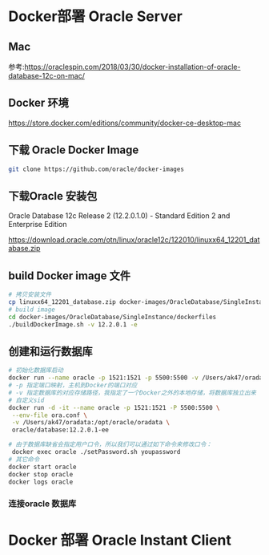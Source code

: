 <!--
 * @Author: cnak47
 * @Date: 2019-11-28 15:36:53
 * @LastEditors  : cnak47
 * @LastEditTime : 2019-12-27 17:24:21
 * @Description: 
 -->

# Docker部署 Oracle Server

## Mac

参考:https://oraclespin.com/2018/03/30/docker-installation-of-oracle-database-12c-on-mac/

## Docker 环境

<https://store.docker.com/editions/community/docker-ce-desktop-mac>

## 下载 Oracle Docker Image

```bash
git clone https://github.com/oracle/docker-images
```

## 下载Oracle 安装包

Oracle Database 12c Release 2 (12.2.0.1.0) - Standard Edition 2 and Enterprise Edition

<https://download.oracle.com/otn/linux/oracle12c/122010/linuxx64_12201_database.zip>

## build Docker image 文件

```bash
# 拷贝安装文件
cp linuxx64_12201_database.zip docker-images/OracleDatabase/SingleInstance/dockerfiles/12.2.0.1/
# build image
cd docker-images/OracleDatabase/SingleInstance/dockerfiles
./buildDockerImage.sh -v 12.2.0.1 -e
```

## 创建和运行数据库

```bash
# 初始化数据库启动
docker run --name oracle -p 1521:1521 -p 5500:5500 -v /Users/ak47/oradata:/opt/oracle/oradata oracle/database:12.2.0.1-ee
# -p 指定端口映射，主机到Docker的端口对应
# -v 指定数据库的对应存储路径，我指定了一个Docker之外的本地存储，将数据库独立出来
# 自定义sid
docker run -d -it --name oracle -p 1521:1521 -P 5500:5500 \
 --env-file ora.conf \
 -v /Users/ak47/oradata:/opt/oracle/oradata \
 oracle/database:12.2.0.1-ee

# 由于数据库缺省会指定用户口令，所以我们可以通过如下命令来修改口令：
 docker exec oracle ./setPassword.sh youpassword
# 其它命令
docker start oracle
docker stop oracle
docker logs oracle
```

### 连接oracle 数据库

# Docker 部署 Oracle Instant Client
